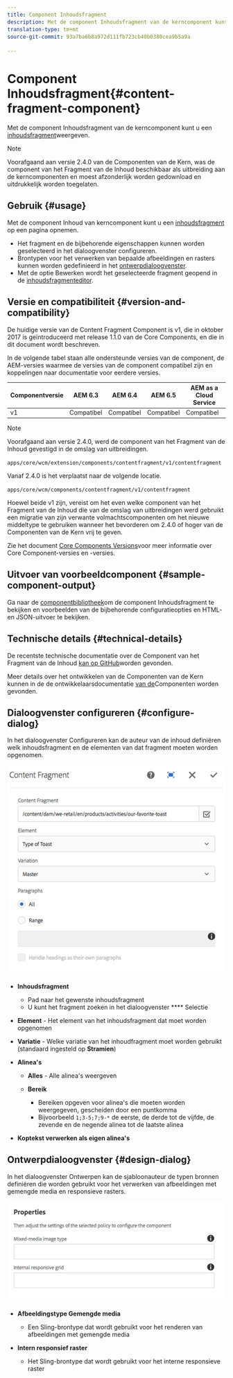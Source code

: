 ```yaml
---
title: Component Inhoudsfragment
description: Met de component Inhoudsfragment van de kerncomponent kunt u een inhoudsfragment weergeven.
translation-type: tm+mt
source-git-commit: 93a7ba6b8a972d111fb723cb40b0380cea9b5a9a

---
```



# Component Inhoudsfragment{#content-fragment-component}

Met de component Inhoudsfragment van de kerncomponent kunt u een [inhoudsfragment](https://docs.adobe.com/content/help/en/experience-manager-cloud-service/assets/content-fragments/content-fragments.html)weergeven.

>[!NOTE]
>
>Voorafgaand aan versie 2.4.0 van de Componenten van de Kern, was de component van het Fragment van de Inhoud beschikbaar als uitbreiding aan de kerncomponenten en moest afzonderlijk worden gedownload en uitdrukkelijk worden toegelaten.

## Gebruik {#usage}

Met de component Inhoud van kerncomponent kunt u een [inhoudsfragment](https://docs.adobe.com/content/help/en/experience-manager-cloud-service/assets/content-fragments/content-fragments.html) op een pagina opnemen.

* Het fragment en de bijbehorende eigenschappen kunnen worden geselecteerd in het dialoogvenster [](#configure-dialog)configureren.
* Brontypen voor het verwerken van bepaalde afbeeldingen en rasters kunnen worden gedefinieerd in het [ontwerpdialoogvenster](#design-dialog).
* Met de optie Bewerken wordt het geselecteerde fragment geopend in de [inhoudsfragmenteditor](https://docs.adobe.com/content/help/en/experience-manager-cloud-service/assets/content-fragments/content-fragments-variations.html).

## Versie en compatibiliteit {#version-and-compatibility}

De huidige versie van de Content Fragment Component is v1, die in oktober 2017 is geïntroduceerd met release 1.1.0 van de Core Components, en die in dit document wordt beschreven.

In de volgende tabel staan alle ondersteunde versies van de component, de AEM-versies waarmee de versies van de component compatibel zijn en koppelingen naar documentatie voor eerdere versies.

| Componentversie | AEM 6.3 | AEM 6.4 | AEM 6.5 | AEM as a Cloud Service |
|--- |--- |--- |---|---|
| v1 | Compatibel | Compatibel | Compatibel | Compatibel |

>[!NOTE]
>
>Voorafgaand aan versie 2.4.0, werd de component van het Fragment van de Inhoud gevestigd in de omslag van uitbreidingen.
>
> `apps/core/wcm/extension/components/contentfragment/v1/contentfragment`
> 
>Vanaf 2.4.0 is het verplaatst naar de volgende locatie.
>
>`apps/core/wcm/components/contentfragment/v1/contentfragment`
>
>Hoewel beide v1 zijn, vereist om het even welke component van het Fragment van de Inhoud die van de omslag van uitbreidingen werd gebruikt een migratie van zijn verwante volmachtscomponenten om het nieuwe middeltype te gebruiken wanneer het bevorderen om 2.4.0 of hoger van de Componenten van de Kern vrij te geven.

Zie het document [Core Components Versions](/help/versions.md)voor meer informatie over Core Component-versies en -versies.

## Uitvoer van voorbeeldcomponent {#sample-component-output}

Ga naar de [componentbibliotheek](https://adobe.com/go/aem_cmp_library_cf)om de component Inhoudsfragment te bekijken en voorbeelden van de bijbehorende configuratieopties en HTML- en JSON-uitvoer te bekijken.

## Technische details {#technical-details}

De recentste technische documentatie over de Component van het Fragment van de Inhoud [kan op GitHub](https://adobe.com/go/aem_cmp_tech_cf_v1)worden gevonden.

Meer details over het ontwikkelen van de Componenten van de Kern kunnen in de de ontwikkelaarsdocumentatie [van de](/help/developing/overview.md)Componenten worden gevonden.

## Dialoogvenster configureren {#configure-dialog}

In het dialoogvenster Configureren kan de auteur van de inhoud definiëren welk inhoudsfragment en de elementen van dat fragment moeten worden opgenomen.

![](/help/assets/chlimage_1-87.png)

* **Inhoudsfragment**

   * Pad naar het gewenste inhoudsfragment
   * U kunt het fragment zoeken in het dialoogvenster **** Selectie

* **Element** - Het element van het inhoudsfragment dat moet worden opgenomen
* **Variatie** - Welke variatie van het inhoudfragment moet worden gebruikt (standaard ingesteld op **Stramien**)

* **Alinea&#39;s**

   * **Alles** - Alle alinea&#39;s weergeven
   * **Bereik**

      * Bereiken opgeven voor alinea&#39;s die moeten worden weergegeven, gescheiden door een puntkomma
      * Bijvoorbeeld `1;3-5;7;9-*` de eerste, de derde tot de vijfde, de zevende en de negende alinea tot de laatste alinea

* **Koptekst verwerken als eigen alinea&#39;s**

## Ontwerpdialoogvenster {#design-dialog}

In het dialoogvenster Ontwerpen kan de sjabloonauteur de typen bronnen definiëren die worden gebruikt voor het verwerken van afbeeldingen met gemengde media en responsieve rasters.

![](/help/assets/chlimage_1-88.png)

* **Afbeeldingstype Gemengde media**

   * Een Sling-brontype dat wordt gebruikt voor het renderen van afbeeldingen met gemengde media

* **Intern responsief raster**

   * Het Sling-brontype dat wordt gebruikt voor het interne responsieve raster

